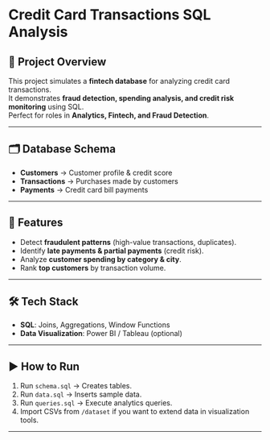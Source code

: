 # Credit Card Transactions SQL Analysis

## 📌 Project Overview
This project simulates a **fintech database** for analyzing credit card transactions.  
It demonstrates **fraud detection, spending analysis, and credit risk monitoring** using SQL.  
Perfect for roles in **Analytics, Fintech, and Fraud Detection**.

---

## 🗂️ Database Schema
- **Customers** → Customer profile & credit score
- **Transactions** → Purchases made by customers
- **Payments** → Credit card bill payments

---

## 🚀 Features
- Detect **fraudulent patterns** (high-value transactions, duplicates).
- Identify **late payments & partial payments** (credit risk).
- Analyze **customer spending by category & city**.
- Rank **top customers** by transaction volume.

---

## 🛠️ Tech Stack
- **SQL**: Joins, Aggregations, Window Functions  
- **Data Visualization**: Power BI / Tableau (optional)  

---

## ▶️ How to Run
1. Run `schema.sql` → Creates tables.  
2. Run `data.sql` → Inserts sample data.  
3. Run `queries.sql` → Execute analytics queries.  
4. Import CSVs from `/dataset` if you want to extend data in visualization tools.

---


